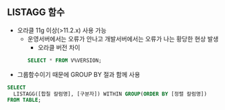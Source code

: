 ## LISTAGG 함수 

* 오라클 11g 이상(>11.2.x) 사용 가능
  * 운영서버에서는 오류가 안나고 개발서버에서는 오류가 나는 황당한 현상 발생
    * 오라클 버전 차이
    ```sql
    SELECT * FROM V%VERSION;
    ```
* 그룹함수이기 때문에 GROUP BY 절과 함께 사용
```sql
SELECT
  LISTAGG([합칠 칼럼명], [구분자]) WITHIN GROUP(ORDER BY [정렬 칼럼명])
FROM TABLE;
```
